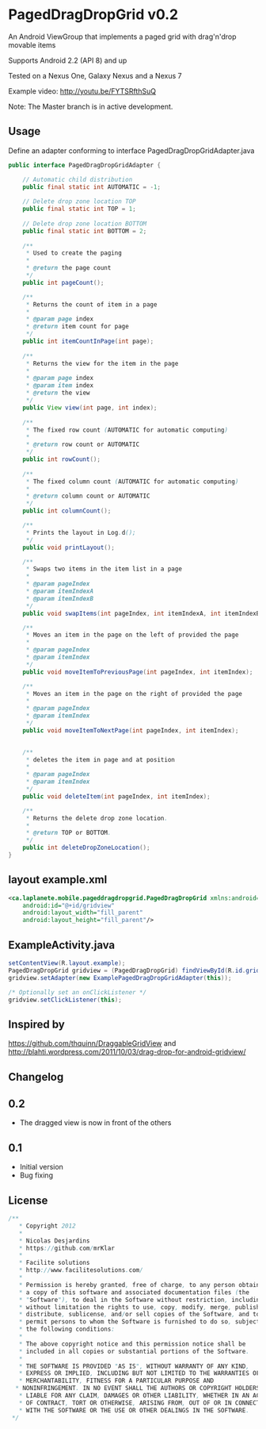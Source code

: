 PagedDragDropGrid v0.2
=================

An Android ViewGroup that implements a paged grid with drag'n'drop movable items

Supports Android 2.2 (API 8) and up

Tested on a Nexus One, Galaxy Nexus and a Nexus 7

Example video: http://youtu.be/FYTSRfthSuQ


Note: The Master branch is in active development.




Usage
-----

Define an adapter conforming to interface PagedDragDropGridAdapter.java

```java
public interface PagedDragDropGridAdapter {

    // Automatic child distribution
	public final static int AUTOMATIC = -1; 
	
	// Delete drop zone location TOP
	public final static int TOP = 1;
	
	// Delete drop zone location BOTTOM
	public final static int BOTTOM = 2;
	
	/**
	 * Used to create the paging
	 * 
	 * @return the page count
	 */
	public int pageCount();

	/**
	 * Returns the count of item in a page
	 * 
	 * @param page index
	 * @return item count for page
	 */
	public int itemCountInPage(int page);
	
	/**
	 * Returns the view for the item in the page
	 * 
	 * @param page index
	 * @param item index
	 * @return the view 
	 */
	public View view(int page, int index);
	
	/**
	 * The fixed row count (AUTOMATIC for automatic computing)
	 * 
	 * @return row count or AUTOMATIC
	 */
	public int rowCount();
	
	/**
	 * The fixed column count (AUTOMATIC for automatic computing)
	 * 
	 * @return column count or AUTOMATIC
	 */
	public int columnCount();

	/**
	 * Prints the layout in Log.d();
	 */
	public void printLayout();

	/**
	 * Swaps two items in the item list in a page
	 * 
	 * @param pageIndex
	 * @param itemIndexA
	 * @param itemIndexB
	 */
	public void swapItems(int pageIndex, int itemIndexA, int itemIndexB);

	/**
	 * Moves an item in the page on the left of provided the page
	 * 
	 * @param pageIndex
	 * @param itemIndex
	 */
	public void moveItemToPreviousPage(int pageIndex, int itemIndex);

	/**
	 * Moves an item in the page on the right of provided the page
	 * 
	 * @param pageIndex
	 * @param itemIndex
	 */
	public void moveItemToNextPage(int pageIndex, int itemIndex);

	
	/**
	 * deletes the item in page and at position
	 * 
	 * @param pageIndex
	 * @param itemIndex
	 */
	public void deleteItem(int pageIndex, int itemIndex);

	/** 
	 * Returns the delete drop zone location.  
	 * 
	 * @return TOP or BOTTOM. 
	 */
    public int deleteDropZoneLocation();
}
```
	

layout example.xml
----------
```xml
<ca.laplanete.mobile.pageddragdropgrid.PagedDragDropGrid xmlns:android="http://schemas.android.com/apk/res/android"
    android:id="@+id/gridview"
    android:layout_width="fill_parent"
    android:layout_height="fill_parent"/>
```
    
    
ExampleActivity.java
-------------
```java
setContentView(R.layout.example);
PagedDragDropGrid gridview = (PagedDragDropGrid) findViewById(R.id.gridview);		
gridview.setAdapter(new ExamplePagedDragDropGridAdapter(this));

/* Optionally set an onClickListener */
gridview.setClickListener(this);
```

Inspired by
-----------

https://github.com/thquinn/DraggableGridView
and
http://blahti.wordpress.com/2011/10/03/drag-drop-for-android-gridview/

Changelog
---------

0.2
---

- The dragged view is now in front of the others

0.1
---

- Initial version
- Bug fixing

License
-------
```java
/**
   * Copyright 2012 
   * 
   * Nicolas Desjardins  
   * https://github.com/mrKlar
   * 
   * Facilite solutions
   * http://www.facilitesolutions.com/
   * 
   * Permission is hereby granted, free of charge, to any person obtaining
   * a copy of this software and associated documentation files (the
   * "Software"), to deal in the Software without restriction, including
   * without limitation the rights to use, copy, modify, merge, publish,
   * distribute, sublicense, and/or sell copies of the Software, and to
   * permit persons to whom the Software is furnished to do so, subject to
   * the following conditions:
   * 
   * The above copyright notice and this permission notice shall be
   * included in all copies or substantial portions of the Software.
   * 
   * THE SOFTWARE IS PROVIDED "AS IS", WITHOUT WARRANTY OF ANY KIND,
   * EXPRESS OR IMPLIED, INCLUDING BUT NOT LIMITED TO THE WARRANTIES OF
   * MERCHANTABILITY, FITNESS FOR A PARTICULAR PURPOSE AND
  * NONINFRINGEMENT. IN NO EVENT SHALL THE AUTHORS OR COPYRIGHT HOLDERS BE
   * LIABLE FOR ANY CLAIM, DAMAGES OR OTHER LIABILITY, WHETHER IN AN ACTION
   * OF CONTRACT, TORT OR OTHERWISE, ARISING FROM, OUT OF OR IN CONNECTION
   * WITH THE SOFTWARE OR THE USE OR OTHER DEALINGS IN THE SOFTWARE.
 */
```
